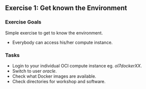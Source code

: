 ## Exercise 1: Get known the Environment

### Exercise Goals

Simple exercise to get to know the environment.

- Everybody can access his/her compute instance.

### Tasks

- Login to your individual OCI compute instance eg. *ol7dockerXX*.
- Switch to user *oracle*.
- Check what Docker images are available.
- Check directories for workshop and software.

<!-- Stuff between the <div class="notes"> will be rendered as pptx slide notes -->
<div class="notes">

</div>
